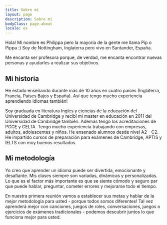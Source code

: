 ```yaml
---
title: Sobre mí
layout: page
description: Sobre mí
bodyClass: page-about
locale: es
---
```


Hola! Mi nombre es Philippa pero la mayoría de la gente me llama Pip o Pippa :) Soy de Nottingham, Inglaterra pero vivo en Santander, España. 

Me encanta ser profesora porque, de verdad, me encanta encontrar nuevas personas y ayudarles a realizar sus objetivos.  

## Mi historia

He estado enseñando durante más de 10 años en cuatro países (Inglaterra, Francia, Países Bajos y España). Así que tengo mucho experiencia aprendiendo idiomas también! 

Soy graduada en literatura Ingles y ciencias de la educación del Universidad de Cambridge y recibí mi master en educación en 2011 del Universidad de Cambridge también. Ademas tengo los acreditaciones de PGCE y CELTA. 
Tengo mucho experiencia trabajando con empresas, adultos, adolescentes y niños. He ensenado alumnos desde nivel A2 - C2. He impartido cursos de preparación para exámenes de Cambridge, APTIS y IELTS con muy buenos resultados. 

## Mi metodología

Yo creo que aprender un idioma puede ser divertida, emocionante y desafiante.  Mis clases siempre son variadas, dinámicas y personalizadas. Lo que es el factor más importante es que se siente cómodo y seguro par que puede hablar, preguntar, cometer errores y mejorarse todo el tiempo. 

En nuestra primera reunión vamos a establecer sus metas y hablar de la mejor metodología para usted - porque todos somos diferentes! Tal vez aprenderá mejor con canciones, juegos de roles, conversaciones, juegos o ejercicios de exámenes tradicionales - podemos descubrir juntos lo que funciona mejor para usted. 